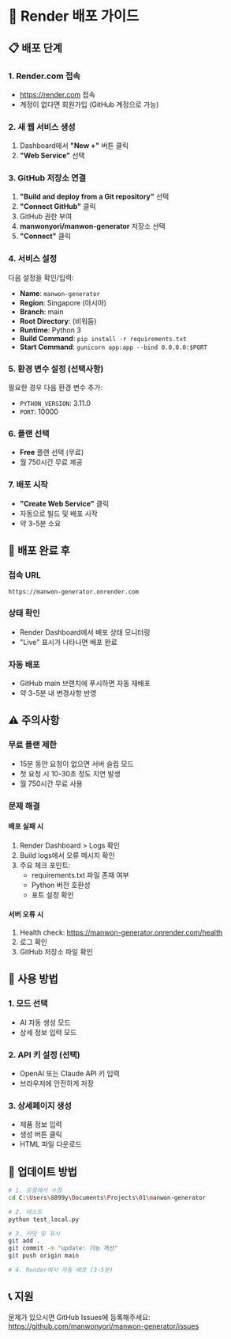 # 🚀 Render 배포 가이드

## 📋 배포 단계

### 1. Render.com 접속
- https://render.com 접속
- 계정이 없다면 회원가입 (GitHub 계정으로 가능)

### 2. 새 웹 서비스 생성
1. Dashboard에서 **"New +"** 버튼 클릭
2. **"Web Service"** 선택

### 3. GitHub 저장소 연결
1. **"Build and deploy from a Git repository"** 선택
2. **"Connect GitHub"** 클릭
3. GitHub 권한 부여
4. **manwonyori/manwon-generator** 저장소 선택
5. **"Connect"** 클릭

### 4. 서비스 설정
다음 설정을 확인/입력:

- **Name**: `manwon-generator`
- **Region**: Singapore (아시아)
- **Branch**: main
- **Root Directory**: (비워둠)
- **Runtime**: Python 3
- **Build Command**: `pip install -r requirements.txt`
- **Start Command**: `gunicorn app:app --bind 0.0.0.0:$PORT`

### 5. 환경 변수 설정 (선택사항)
필요한 경우 다음 환경 변수 추가:
- `PYTHON_VERSION`: 3.11.0
- `PORT`: 10000

### 6. 플랜 선택
- **Free** 플랜 선택 (무료)
- 월 750시간 무료 제공

### 7. 배포 시작
- **"Create Web Service"** 클릭
- 자동으로 빌드 및 배포 시작
- 약 3-5분 소요

## 🔗 배포 완료 후

### 접속 URL
```
https://manwon-generator.onrender.com
```

### 상태 확인
- Render Dashboard에서 배포 상태 모니터링
- "Live" 표시가 나타나면 배포 완료

### 자동 배포
- GitHub main 브랜치에 푸시하면 자동 재배포
- 약 3-5분 내 변경사항 반영

## ⚠️ 주의사항

### 무료 플랜 제한
- 15분 동안 요청이 없으면 서버 슬립 모드
- 첫 요청 시 10-30초 정도 지연 발생
- 월 750시간 무료 사용

### 문제 해결

#### 배포 실패 시
1. Render Dashboard > Logs 확인
2. Build logs에서 오류 메시지 확인
3. 주요 체크 포인트:
   - requirements.txt 파일 존재 여부
   - Python 버전 호환성
   - 포트 설정 확인

#### 서버 오류 시
1. Health check: https://manwon-generator.onrender.com/health
2. 로그 확인
3. GitHub 저장소 파일 확인

## 📱 사용 방법

### 1. 모드 선택
- AI 자동 생성 모드
- 상세 정보 입력 모드

### 2. API 키 설정 (선택)
- OpenAI 또는 Claude API 키 입력
- 브라우저에 안전하게 저장

### 3. 상세페이지 생성
- 제품 정보 입력
- 생성 버튼 클릭
- HTML 파일 다운로드

## 🔧 업데이트 방법

```bash
# 1. 로컬에서 수정
cd C:\Users\8899y\Documents\Projects\01\manwon-generator

# 2. 테스트
python test_local.py

# 3. 커밋 및 푸시
git add .
git commit -m "update: 기능 개선"
git push origin main

# 4. Render에서 자동 배포 (3-5분)
```

## 📞 지원

문제가 있으시면 GitHub Issues에 등록해주세요:
https://github.com/manwonyori/manwon-generator/issues